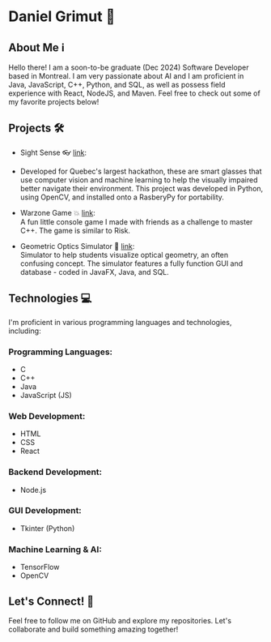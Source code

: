 # Daniel Grimut 🌟

## About Me ℹ️
Hello there! I am a soon-to-be graduate (Dec 2024) Software Developer based in Montreal. I am very passionate about AI and I am proficient in Java, JavaScript, C++, Python, and SQL, as well as possess field experience with React, NodeJS, and Maven. Feel free to check out some of my favorite projects below!

## Projects 🛠️
- Sight Sense 👓 [link](https://github.com/aloisorozco/Sight-Sense):<br>
- Developed for Quebec's largest hackathon, these are smart glasses that use computer vision and machine learning to help the visually impaired better navigate their environment. This project was developed in Python, using OpenCV, and installed onto a RasberyPy for portability.

- Warzone Game 💥 [link](https://github.com/D-grimut/Warzone-Game):<br> 
A fun little console game I made with friends as a challenge to master C++. The game is similar to Risk.

- Geometric Optics Simulator 📐 [link](https://github.com/D-grimut/Geometric-Optics-Simulator):<br> 
Simulator to help students visualize optical geometry, an often confusing concept. The simulator features a fully function GUI and database - coded in JavaFX, Java, and SQL.

## Technologies 💻
I'm proficient in various programming languages and technologies, including:

### Programming Languages:
- C
- C++
- Java
- JavaScript (JS)

### Web Development:
- HTML
- CSS
- React

### Backend Development:
- Node.js

### GUI Development:
- Tkinter (Python)

### Machine Learning & AI:
- TensorFlow
- OpenCV
  

## Let's Connect! 🚀
Feel free to follow me on GitHub and explore my repositories. Let's collaborate and build something amazing together!
